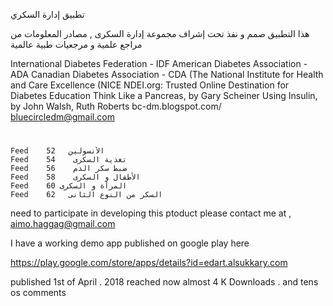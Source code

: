 

تطبيق إدارة السكري

  هذا التطبيق صمم و نفذ تحت إشراف مجموعة إدارة السكرى , مصادر المعلومات من مراجع علمية و مرجعيات طبية عالمية

International Diabetes Federation - IDF
American Diabetes Association - ADA
Canadian Diabetes Association - CDA
(The National Institute for Health and Care Excellence (NICE
NDEI.org: Trusted Online Destination for Diabetes Education
Think Like a Pancreas, by Gary Scheiner
Using Insulin, by John Walsh, Ruth Roberts
bc-dm.blogspot.com/
bluecircledm@gmail.com
# 
	Feed	الأنسولين	52  
	Feed	تغذية السكرى	54 
	Feed	ضبط سكر الدم	56  
	Feed	الأطفال و السكرى	58  
	Feed	المرأة و السكرى	60  
	Feed	السكر من النوع الثانى	62 
	
	
  need to participate in developing this ptoduct please contact me at , aimo.haggag@gmail.com
  
  I have a working demo app published on google play here 
  
https://play.google.com/store/apps/details?id=edart.alsukkary.com

published 1st of April . 2018 
reached now almost 4 K Downloads . and tens os comments
